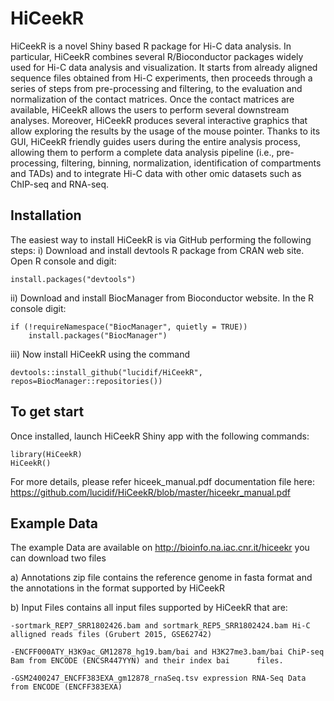 # HiCeekR
HiCeekR is a novel Shiny based R package for Hi-C data analysis. In particular, HiCeekR
combines several R/Bioconductor packages widely used for Hi-C data analysis and visualization. It
starts from already aligned sequence files obtained from Hi-C experiments, then proceeds through a
series of steps from pre-processing and filtering, to the evaluation and normalization of the contact
matrices. Once the contact matrices are available, HiCeekR allows the users to perform several
downstream analyses. Moreover, HiCeekR produces several interactive graphics that allow exploring the
results by the usage of the mouse pointer.
Thanks to its GUI, HiCeekR friendly guides users during the entire analysis process, allowing them to
perform a complete data analysis pipeline (i.e., pre-processing, filtering, binning, normalization,
identification of compartments and TADs) and to integrate Hi-C data with other omic datasets such as
ChIP-seq and RNA-seq.

## Installation

The easiest way to install HiCeekR is via GitHub performing the following steps:
i) Download and install devtools R package from CRAN web site.
Open R console and digit:

````
install.packages("devtools")
````
ii) Download and install BiocManager from Bioconductor website.
In the R console digit: 

````
if (!requireNamespace("BiocManager", quietly = TRUE))
    install.packages("BiocManager")
````

iii) Now install HiCeekR using the command

````
devtools::install_github("lucidif/HiCeekR", repos=BiocManager::repositories())
````

## To get start

Once installed, launch HiCeekR Shiny app with the following commands:

````
library(HiCeekR)
HiCeekR()
````
For more details, please refer hiceek_manual.pdf documentation file here: https://github.com/lucidif/HiCeekR/blob/master/hiceekr_manual.pdf

## Example Data

The example Data are available on http://bioinfo.na.iac.cnr.it/hiceekr 
you can download two files

a) Annotations zip file contains the reference genome in fasta format and the annotations in the format supported by HiCeekR

b) Input Files contains all input files supported by HiCeekR that are:

    -sortmark_REP7_SRR1802426.bam and sortmark_REP5_SRR1802424.bam Hi-C alligned reads files (Grubert 2015, GSE62742)
    
    -ENCFF000ATY_H3K9ac_GM12878_hg19.bam/bai and H3K27me3.bam/bai ChiP-seq Bam from ENCODE (ENCSR447YYN) and their index bai      files.
    
    -GSM2400247_ENCFF383EXA_gm12878_rnaSeq.tsv expression RNA-Seq Data from ENCODE (ENCFF383EXA)




